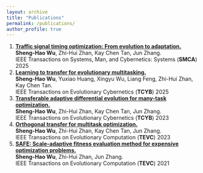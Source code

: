 ```yaml
---
layout: archive
title: "Publications"
permalink: /publications/
author_profile: true
---
```


1. [**Traffic signal timing optimization: From evolution to adaptation.**](https://ieeexplore.ieee.org/abstract/document/11153796) <br> **Sheng-Hao Wu**, Zhi-Hui Zhan, Kay Chen Tan, Jun Zhang. <br> IEEE Transactions on Systems, Man, and Cybernetics: Systems (**SMCA**) 2025
2. [**Learning to transfer for evolutionary multitasking.**](https://ieeexplore.ieee.org/document/10980066) <br> **Sheng-Hao Wu**, Yuxiao Huang, Xingyu Wu, Liang Feng, Zhi-Hui Zhan, Kay Chen Tan. <br> IEEE Transactions on Evolutionary Cybernetics (**TCYB**) 2025
3. [**Transferable adaptive differential evolution for many-task optimization.**](https://ieeexplore.ieee.org/abstract/document/10040733) <br> **Sheng-Hao Wu**, Zhi-Hui Zhan, Kay Chen Tan, Jun Zhang. <br> IEEE Transactions on Evolutionary Cybernetics (**TCYB**) 2023
4. [**Orthogonal transfer for multitask optimization.**](https://ieeexplore.ieee.org/abstract/document/9737234) <br> **Sheng-Hao Wu**, Zhi-Hui Zhan, Kay Chen Tan, Jun Zhang. <br> IEEE Transactions on Evolutionary Computation (**TEVC**) 2023
5. [**SAFE: Scale-adaptive fitness evaluation method for expensive optimization problems.**](https://ieeexplore.ieee.org/abstract/document/9324797) <br> **Sheng-Hao Wu**, Zhi-Hui Zhan, Jun Zhang. <br> IEEE Transactions on Evolutionary Computation (**TEVC**) 2021
